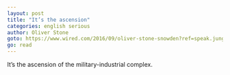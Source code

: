 ```yaml
---
layout: post
title: "It’s the ascension"
categories: english serious
author: Oliver Stone
goto: https://www.wired.com/2016/09/oliver-stone-snowden?ref=speak.junglestar.org
go: read
---
```

It’s the ascension of the military-industrial complex.
